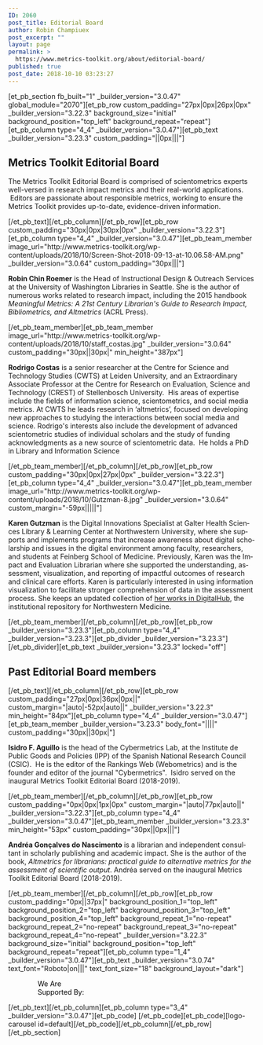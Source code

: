 ```yaml
---
ID: 2060
post_title: Editorial Board
author: Robin Champiuex
post_excerpt: ""
layout: page
permalink: >
  https://www.metrics-toolkit.org/about/editorial-board/
published: true
post_date: 2018-10-10 03:23:27
---
```

[et_pb_section fb_built="1" _builder_version="3.0.47" global_module="2070"][et_pb_row custom_padding="27px|0px|26px|0px" _builder_version="3.22.3" background_size="initial" background_position="top_left" background_repeat="repeat"][et_pb_column type="4_4" _builder_version="3.0.47"][et_pb_text _builder_version="3.23.3" custom_padding="||0px|||"]<h2>Metrics Toolkit Editorial Board</h2>
<p>The Metrics Toolkit Editorial Board is comprised of scientometrics experts well-versed in research impact metrics and their real-world applications.  Editors are passionate about responsible metrics, working to ensure the Metrics Toolkit provides up-to-date, evidence-driven information.</p>[/et_pb_text][/et_pb_column][/et_pb_row][et_pb_row custom_padding="30px|0px|30px|0px" _builder_version="3.22.3"][et_pb_column type="4_4" _builder_version="3.0.47"][et_pb_team_member image_url="http://www.metrics-toolkit.org/wp-content/uploads/2018/10/Screen-Shot-2018-09-13-at-10.06.58-AM.png" _builder_version="3.0.64" custom_padding="30px|||"]<p><strong>Robin Chin Roemer</strong> is the Head of Instructional Design & Outreach Services at the University of Washington Libraries in Seattle. She is the author of numerous works related to research impact, including the 2015 handbook <i>Meaningful Metrics: A 21st Century Librarian's Guide to Research Impact, Bibliometrics, and Altmetrics </i>(ACRL Press).</p>[/et_pb_team_member][et_pb_team_member image_url="http://www.metrics-toolkit.org/wp-content/uploads/2018/10/staff_costas.jpg" _builder_version="3.0.64" custom_padding="30px||30px|" min_height="387px"]<p><strong>Rodrigo Costas</strong> is a senior researcher at the Centre for Science and Technology Studies (CWTS) at Leiden University, and an Extraordinary Associate Professor at the Centre for Research on Evaluation, Science and Technology (CREST) of Stellenbosch University.  His areas of expertise include the fields of information science, scientometrics, and social media metrics. At CWTS he leads research in ‘altmetrics’, focused on developing new approaches to studying the interactions between social media and science. Rodrigo's interests also include the development of advanced scientometric studies of individual scholars and the study of funding acknowledgments as a new source of scientometric data.  He holds a PhD in Library and Information Science</p>[/et_pb_team_member][/et_pb_column][/et_pb_row][et_pb_row custom_padding="30px|0px|27px|0px" _builder_version="3.22.3"][et_pb_column type="4_4" _builder_version="3.0.47"][et_pb_team_member image_url="http://www.metrics-toolkit.org/wp-content/uploads/2018/10/Gutzman-8.jpg" _builder_version="3.0.64" custom_margin="-59px|||||"]<p><span lang="ES-CL"><strong>Karen Gutzman</strong> is the Digital Innovations Specialist at Galter Health Sciences Library & Learning Center at Northwestern University, where she supports and implements programs that increase awareness about digital scholarship and issues in the digital environment among faculty, researchers, and students at Feinberg School of Medicine. Previously, Karen was the Impact and Evaluation Librarian where she supported the understanding, assessment, visualization, and reporting of impactful outcomes of research and clinical care efforts. Karen is particularly interested in using information visualization to facilitate stronger comprehension of data in the assessment process. She keeps an updated collection of <a href="https://digitalhub.northwestern.edu/catalog?f%5Bcreator_sim%5D%5B%5D=Gutzman%2C+Karen+E&q=gutzman" target="_blank" rel="noopener noreferrer">her works in DigitalHub</a>, the institutional repository for Northwestern Medicine.</span> </p>[/et_pb_team_member][/et_pb_column][/et_pb_row][et_pb_row _builder_version="3.23.3"][et_pb_column type="4_4" _builder_version="3.23.3"][et_pb_divider _builder_version="3.23.3"][/et_pb_divider][et_pb_text _builder_version="3.23.3" locked="off"]<h2>Past Editorial Board members</h2>[/et_pb_text][/et_pb_column][/et_pb_row][et_pb_row custom_padding="27px|0px|36px|0px||" custom_margin="|auto|-52px|auto||" _builder_version="3.22.3" min_height="84px"][et_pb_column type="4_4" _builder_version="3.0.47"][et_pb_team_member _builder_version="3.23.3" body_font="||||" custom_padding="30px||30px|"]<p><strong>Isidro F. Aguillo</strong> is the head of the Cybermetrics Lab, at the Institute de Public Goods and Policies (IPP) of the Spanish National Research Council (CSIC).  He is the editor of the Rankings Web (Webometrics) and is the founder and editor of the journal "Cybermetrics".  Isidro served on the inaugural Metrics Toolkit Editorial Board (2018-2019).</p>[/et_pb_team_member][/et_pb_column][/et_pb_row][et_pb_row custom_padding="0px|0px|1px|0px" custom_margin="|auto|77px|auto||" _builder_version="3.22.3"][et_pb_column type="4_4" _builder_version="3.0.47"][et_pb_team_member _builder_version="3.23.3" min_height="53px" custom_padding="30px||0px|||"]<p><strong><span lang="ES-CL">Andréa Gonçalves do Nascimento</span></strong><span lang="ES-CL"> is a librarian and independent consultant in scholarly publishing and academic impact. She is the author of the book, <em>Altmetrics for librarians: practical guide to alternative metrics for the assessment of scientific output</em>. Andréa served on the inaugural Metrics Toolkit Editorial Board (2018-2019).<br /> </span></p>[/et_pb_team_member][/et_pb_column][/et_pb_row][et_pb_row custom_padding="0px||37px|" background_position_1="top_left" background_position_2="top_left" background_position_3="top_left" background_position_4="top_left" background_repeat_1="no-repeat" background_repeat_2="no-repeat" background_repeat_3="no-repeat" background_repeat_4="no-repeat" _builder_version="3.22.3" background_size="initial" background_position="top_left" background_repeat="repeat"][et_pb_column type="1_4" _builder_version="3.0.47"][et_pb_text _builder_version="3.0.74" text_font="Roboto|on|||" text_font_size="18" background_layout="dark"]<p style="padding-left: 60px;"><span style="color: #050505;">We Are</span><br /><span style="color: #050505;">Supported By:</span></p>[/et_pb_text][/et_pb_column][et_pb_column type="3_4" _builder_version="3.0.47"][et_pb_code]<!-- [et_pb_line_break_holder] --><!-- [et_pb_line_break_holder] --> <!-- [et_pb_line_break_holder] --><!-- [et_pb_line_break_holder] -->[/et_pb_code][et_pb_code][logo-carousel id=default][/et_pb_code][/et_pb_column][/et_pb_row][/et_pb_section]